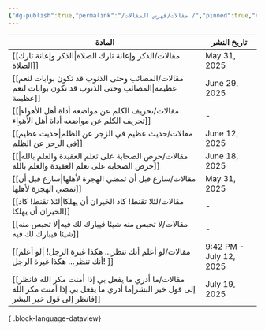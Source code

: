 ```yaml
---
{"dg-publish":true,"permalink":"/مقالات/فهرس المقالات /","pinned":true,"noteIcon":"","created":"2025-07-08T00:07:25.210+03:00","updated":"2025-07-26T15:05:57.683+03:00"}
---
```



| المادة                                                                                                                                   | تاريخ النشر             |
| ---------------------------------------------------------------------------------------------------------------------------------------- | ----------------------- |
| [[مقالات/الذكر وإعانة تارك الصلاة\|الذكر وإعانة تارك الصلاة]]                                                                         | May 31, 2025            |
| [[مقالات/المصائب وحتى الذنوب قد تكون بوابات لنعم عظيمة\|المصائب وحتى الذنوب قد تكون بوابات لنعم عظيمة]]                               | June 29, 2025           |
| [[مقالات/تحريف الكلم عن مواضعه أداة أهل الأهواء\|تحريف الكلم عن مواضعه أداة أهل الأهواء]]                                             | \-                      |
| [[مقالات/حديث عظيم في الزجر عن الظلم\|حديث عظيم في الزجر عن الظلم]]                                                                   | June 12, 2025           |
| [[مقالات/حرص الصحابة على تعلم العقيدة والعلم بالله\|حرص الصحابة على تعلم العقيدة والعلم بالله]]                                       | June 18, 2025           |
| [[مقالات/سارع قبل أن تمضي الهجرة لأهلها\|سارع قبل أن تمضي الهجرة لأهلها]]                                                             | May 31, 2025            |
| [[مقالات/لئلا تقنط! كاد الخيران أن يهلكا\|لئلا تقنط! كاد الخيران أن يهلكا]]                                                           | \-                      |
| [[مقالات/لا تحبس منه شيئا فيبارك لك فيه\|لا تحبس منه شيئا فيبارك لك فيه]]                                                             | \-                      |
| [[مقالات/لو أعلم أنك تنظر... هكذا غيرة الرجل! \|لو أعلم أنك تنظر... هكذا غيرة الرجل! ]]                                               | 9:42 PM - July 12, 2025 |
| [[مقالات/ما أدري ما يفعل بي إذا أمنت مكر الله فانظر إلى قول خير البشر\|ما أدري ما يفعل بي إذا أمنت مكر الله فانظر إلى قول خير البشر]] | July 19, 2025           |

{ .block-language-dataview}
